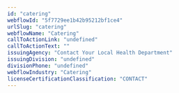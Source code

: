 ```yaml
---
id: "catering"
webflowId: "5f7729ee1b42b95212bf1ce4"
urlSlug: "catering"
webflowName: "Catering"
callToActionLink: "undefined"
callToActionText: ""
issuingAgency: "Contact Your Local Health Department"
issuingDivision: "undefined"
divisionPhone: "undefined"
webflowIndustry: "Catering"
licenseCertificationClassification: "CONTACT"
---
```

